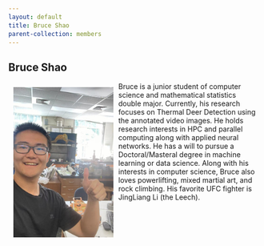 ```yaml
---
layout: default
title: Bruce Shao
parent-collection: members
---
```


## Bruce Shao
<img src="/media/members/bruce_shao.jpg" alt="1" width = 200px height = 300px style="object-fit: cover; float: left; margin: 10px">

 Bruce is a junior student of computer science and mathematical statistics double major. Currently, his research focuses on Thermal Deer Detection using the annotated video images. He holds research interests in HPC and parallel computing along with applied neural networks. He has a will to pursue a Doctoral/Masteral degree in machine learning or data science. Along with his interests in computer science, Bruce also loves powerlifting, mixed martial art, and rock climbing. His favorite UFC fighter is JingLiang Li (the Leech).